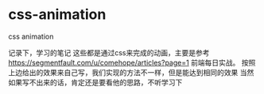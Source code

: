 # css-animation
css animation

记录下，学习的笔记
这些都是通过css来完成的动画，主要是参考
https://segmentfault.com/u/comehope/articles?page=1
前端每日实战。
按照上边给出的效果来自己写，我们实现的方法不一样，但是能达到相同的效果
当然如果写不出来的话，肯定还是要看他的思路，不听学习下
